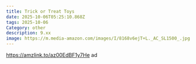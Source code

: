 ```yaml
---
title: Trick or Treat Toys
date: 2025-10-06T05:25:10.868Z
tags: 2025-10-06
Category: other
description: 9.xx
image: https://m.media-amazon.com/images/I/8168v6ejT+L._AC_SL1500_.jpg
---
```

https://amzlink.to/az00EdBF1y7He ad